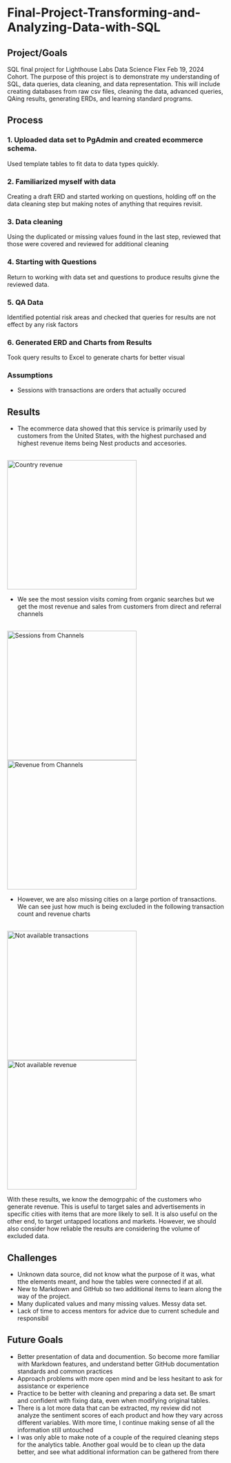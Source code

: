 # Final-Project-Transforming-and-Analyzing-Data-with-SQL

## Project/Goals
SQL final project for Lighthouse Labs Data Science Flex Feb 19, 2024 Cohort. 
The purpose of this project is to demonstrate my understanding of SQL, data queries, data cleaning, and data representation. 
This will include creating databases from raw csv files, cleaning the data, advanced queries, QAing results, generating ERDs, and learning standard programs.

## Process
### 1. Uploaded data set to PgAdmin and created ecommerce schema. 
Used template tables to fit data to data types quickly.
### 2. Familiarized myself with data 
Creating a draft ERD and started working on questions, holding off on the data cleaning step but making notes of anything that requires revisit.
### 3. Data cleaning
Using the duplicated or missing values found in the last step, reviewed that those were covered and reviewed for additional cleaning
### 4. Starting with Questions
Return to working with data set and questions to produce results givne the reviewed data.
### 5. QA Data
Identified potential risk areas and checked that queries for results are not effect by any risk factors
### 6. Generated ERD and Charts from Results
Took query results to Excel to generate charts for better visual

### Assumptions

* Sessions with transactions are orders that actually occured

## Results

* The ecommerce data showed that this service is primarily used by customers from the United States,  with the highest purchased and highest revenue items being Nest products and accesories.

<br>
	<img src="https://i.imgur.com/iGeVKd3.png" alt="Country revenue" width="300">
<br>


* We see the most session visits coming from organic searches but we get the most revenue and sales from customers from direct and referral channels

<br>
	<img src="https://i.imgur.com/zfzQEIk.png" alt="Sessions from Channels" width="300">
	<img src="https://i.imgur.com/KKHz3wi.png" alt="Revenue from Channels" width="300">
<br>


* However, we are also missing cities on a large portion of transactions. We can see just how much is being 
excluded in the following transaction count and revenue charts

<br>
	<img src="https://i.imgur.com/OS3zKkh.png" alt="Not available transactions" width="300">
	<img src="https://i.imgur.com/NAM2jrQ.png" alt="Not available revenue" width="300">
<br>

With these results, we know the demogrpahic of the customers who generate revenue. This is useful to target sales and advertisements in specific cities with items that are more likely to sell. It is also useful on the other end, to target untapped locations and markets.
However, we should also consider how reliable the results are considering the volume of excluded data. 

## Challenges 
* Unknown data source, did not know what the purpose of it was, what tthe elements meant, and how the tables were connected if at all.
* New to Markdown and GitHub so two additional items to learn along the way of the project.
* Many duplicated values and many missing values. Messy data set. 
* Lack of time to access mentors for advice due to current schedule and responsibil


## Future Goals
* Better presentation of data and documention. So become more familiar with Markdown features, and understand better GitHub documentation standards and common practices
* Approach problems with more open mind and be less hesitant to ask for assistance or experience
* Practice to be better with cleaning and preparing a data set. Be smart and confident with fixing data, even when modifying original tables.
* There is a lot more data that can be extracted, my review did not analyze the sentiment scores of each product and how they vary across different variables. With more time, I continue making sense of all the information still untouched
* I was only able to make note of a couple of the required cleaning steps for the analytics table. Another goal would be to clean up the data better, and see what additional information can be gathered from there